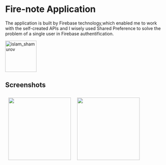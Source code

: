 # Fire-note Application 



The application is built by Firebase technology,which enabled me to work with the self-created APIs and I
wisely used Shared Preference to solve the problem of a single user in Firebase authentification.


<p align="left">
  </a>  
<a href="https://drive.google.com/file/d/1liBy7u9Dqkaf2Ye3W0Nu9yG_l1th1H_j/view?usp=sharing" target="blank"><img align="center" src="https://static.tildacdn.com/tild6536-3465-4061-b030-656164346166/arrow_down.png" alt="islam_shamurov" height="100" width="100" /></a>

  

## Screenshots
<img src="https://user-images.githubusercontent.com/102592952/190414072-c2fc651b-bd03-4a69-8849-9c5c6237eeaa.jpg" align="left"
width="200"
    hspace="10" vspace="10">

<img src="https://user-images.githubusercontent.com/102592952/190415968-74dd125e-b54e-4399-9831-28ab1385df00.jpg" align="left"
width="200"
    hspace="10" vspace="10">



